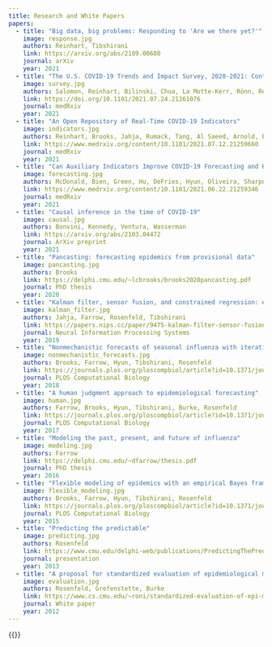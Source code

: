 ```yaml
---
title: Research and White Papers
papers:
  - title: "Big data, big problems: Responding to 'Are we there yet?'"
    image: response.jpg
    authors: Reinhart, Tibshirani
    link: https://arxiv.org/abs/2109.00680
    journal: arXiv
    year: 2021
  - title: "The U.S. COVID-19 Trends and Impact Survey, 2020-2021: Continuous real-time measurement of COVID-19 symptoms, risks, protective behaviors, testing and vaccination"
    image: survey.jpg
    authors: Salomon, Reinhart, Bilinski, Chua, La Motte-Kerr, Rönn, Reitsma, Morris, LaRocca, Farag, Kreuter, Rosenfeld, Tibshirani
    link: https://doi.org/10.1101/2021.07.24.21261076
    journal: medRxiv
    year: 2021
  - title: "An Open Repository of Real-Time COVID-19 Indicators"
    image: indicators.jpg
    authors: Reinhart, Brooks, Jahja, Rumack, Tang, Al Saeed, Arnold, Basu, Bien, Cabrera, Chin, Chua, Clark, DeFries, Forlizzi, Gratzl, Green, Haff, Han, Hu,  Hyun, Joshi, Kim, Kuznetsov, La Motte-Kerr, Jin Lee, Lee, Lipton, Liu, Mackey, Mazaitis, McDonald, Narasimhan, Oliveira, Patil, Perer, Politsch, Rajanala, Rucker, Shah, Shankar, Sharpnack, Shemetov, Simon, Srivastava, Tan, Tibshirani, Tuzhilina, Van Nortwick, Ventura, Wasserman, Weiss, Williams, Rosenfeld, Tibshirani
    link: https://www.medrxiv.org/content/10.1101/2021.07.12.21259660
    journal: medRxiv
    year: 2021
  - title: "Can Auxiliary Indicators Improve COVID-19 Forecasting and Hotspot Prediction?"
    image: forecasting.jpg
    authors: McDonald, Bien, Green, Hu, DeFries, Hyun, Oliveira, Sharpnack, Tang, Tibshirani, Ventura, Wasserman, Tibshirani
    link: https://www.medrxiv.org/content/10.1101/2021.06.22.21259346
    journal: medRxiv
    year: 2021
  - title: "Causal inference in the time of COVID-19"
    image: causal.jpg
    authors: Bonvini, Kennedy, Ventura, Wasserman
    link: https://arxiv.org/abs/2103.04472
    journal: ArXiv preprint
    year: 2021
  - title: "Pancasting: forecasting epidemics from provisional data"
    image: pancasting.jpg
    authors: Brooks
    link: https://delphi.cmu.edu/~lcbrooks/brooks2020pancasting.pdf
    journal: PhD thesis
    year: 2020
  - title: "Kalman filter, sensor fusion, and constrained regression: equivalences and insights"
    image: kalman_filter.jpg
    authors: Jahja, Farrow, Rosenfeld, Tibshirani
    link: https://papers.nips.cc/paper/9475-kalman-filter-sensor-fusion-and-constrained-regression-equivalences-and-insights
    journal: Neural Information Processing Systems
    year: 2019
  - title: "Nonmechanistic forecasts of seasonal influenza with iterative one-week-ahead distributions"
    image: nonmechanistic_forecasts.jpg
    authors: Brooks, Farrow, Hyun, Tibshirani, Rosenfeld
    link: https://journals.plos.org/ploscompbiol/article?id=10.1371/journal.pcbi.1006134
    journal: PLOS Computational Biology
    year: 2018
  - title: "A human judgment approach to epidemiological forecasting"
    image: human.jpg
    authors: Farrow, Brooks, Hyun, Tibshirani, Burke, Rosenfeld
    link: https://journals.plos.org/ploscompbiol/article?id=10.1371/journal.pcbi.1005248
    journal: PLOS Computational Biology
    year: 2017
  - title: "Modeling the past, present, and future of influenza"
    image: modeling.jpg
    authors: Farrow
    link: https://delphi.cmu.edu/~dfarrow/thesis.pdf
    journal: PhD thesis
    year: 2016
  - title: "Flexible modeling of epidemics with an empirical Bayes framework"
    image: flexible_modeling.jpg
    authors: Brooks, Farrow, Hyun, Tibshirani, Rosenfeld
    link: https://journals.plos.org/ploscompbiol/article?id=10.1371/journal.pcbi.1004382
    journal: PLOS Computational Biology
    year: 2015
  - title: "Predicting the predictable"
    image: predicting.jpg
    authors: Rosenfeld
    link: https://www.cmu.edu/delphi-web/publications/PredictingThePredictable_13-04-03.pdf
    journal: presentation
    year: 2013
  - title: "A proposal for standardized evaluation of epidemiological models"
    image: evaluation.jpg
    authors: Rosenfeld, Grefenstette, Burke
    link: https://www.cs.cmu.edu/~roni/standardized-evaluation-of-epi-models-rev-09nov2012.pdf
    journal: White paper
    year: 2012
---
```


{{<research-papers>}}
